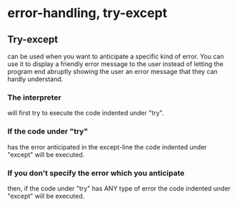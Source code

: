 # error-handling, try-except

## Try-except 
can be used when you want to anticipate a specific kind of error. You can use it to display a friendly error message to the user instead of letting the program end abruptly showing the user an error message that they can hardly understand.

### The interpreter
will first try to execute the code indented under "try".

### If the code under "try"
has the error anticipated in the except-line the code indented under "except" will be executed.

### If you don't specify the error which you anticipate
then, if the code under "try" has ANY type of error the code indented under "except" will be executed.